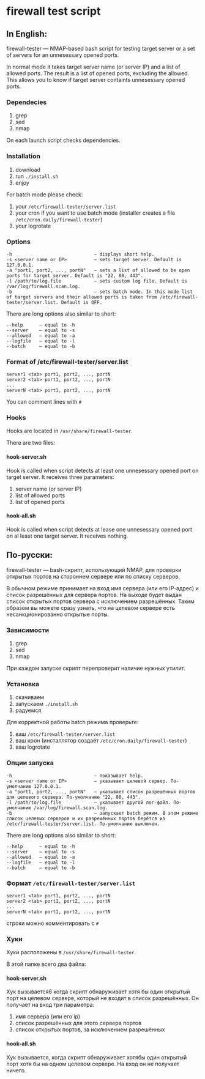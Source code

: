 # firewall test script
## In English:
firewall-tester — NMAP-based bash script for testing target server or a set of servers for an unnesessary opened ports.

In normal mode it takes target server name (or server IP) and a list of allowed ports. The result is a list of opened ports, excluding the allowed. This allows you to know if target server containts unnesessary opened ports. 

### Dependecies
1. grep
2. sed
3. nmap

On each launch script checks dependencies.

### Installation
1. download
2. run `./install.sh`
3. enjoy

For batch mode please check:
1. your `/etc/firewall-tester/server.list`
2. your cron if you want to use batch mode (installer creates a file `/etc/cron.daily/firewall-tester`)
3. your logrotate

### Options
```
-h                              — displays short help.
-s <server name or IP>          — sets target server. Default is 127.0.0.1.
-a "port1, port2, ..., portN"   — sets a list of allowed to be open ports for target server. Default is "22, 80, 443".
-l /path/to/log.file            — sets custom log file. Default is /var/log/firewall.scan.log.
-b                              — sets batch mode. In this mode list of target servers and their allowed ports is taken from /etc/firewall-tester/server.list. Default is OFF.
```
There are long options also similar to short:
```
--help      — equal to -h
--server    — equal to -s
--allowed   — equal to -a
--logfile   — equal to -l
--batch     — equal to -b
```

### Format of /etc/firewall-tester/server.list
```
server1 <tab> port1, port2, ..., portN
server2 <tab> port1, port2, ..., portN
...
serverN <tab> port1, port2, ..., portN
```
You can comment lines with `#`

### Hooks
Hooks are located in `/usr/share/firewall-tester`.

There are two files:

#### hook-server.sh
Hook is called when script detects at least one unnesessary opened port on target server. It receives three parameters:
1. server name (or server IP)
2. list of allowed ports
3. list of opened ports

#### hook-all.sh
Hook is called when script detects at lease one unnesessary opened port on al least one target server. It receives nothing.

## По-русски:
firewall-tester — bash-скрипт, использующий NMAP, для проверки открытых портов на стороннем сервере или по списку серверов.

В обычном режиме принимает на вход имя сервера (или его IP-адрес) и список разрешённых для сервера портов. На выходе будет выдан список открытых портов сервера с исключением разрешённых. Таким образом вы можете сразу узнать, что на целевом сервере есть несанкционированно открытые порты.

### Зависимости
1. grep
2. sed
3. nmap

При каждом запуске скрипт перепроверит наличие нужных утилит.

### Установка
1. скачиваем
2. запускаем `./install.sh`
3. радуемся

Для корректной работы batch режима проверьте:
1. ваш `/etc/firewall-tester/server.list`
2. ваш крон (инсталлятор создаёт `/etc/cron.daily/firewall-tester`)
3. ваш logrotate

### Опции запуска
```
-h                              — показывает help.
-s <server name or IP>          — указывает целевой сервер. По-умолчанию 127.0.0.1.
-a "port1, port2, ..., portN"   — указывает список разрешённых портов для целевого сервера. По-умолчанию "22, 80, 443".
-l /path/to/log.file            — указывает другой лог-файл. По-умолчанию /var/log/firewall.scan.log.
-b                              — запускает batch режим. В этом режиме список целевых серверов и их разрешённых портов берётся из /etc/firewall-tester/server.list. По-умолчанию выключен.
```
There are long options also similar to short:
```
--help      — equal to -h
--server    — equal to -s
--allowed   — equal to -a
--logfile   — equal to -l
--batch     — equal to -b
```

### Формат `/etc/firewall-tester/server.list`
```
server1 <tab> port1, port2, ..., portN
server2 <tab> port1, port2, ..., portN
...
serverN <tab> port1, port2, ..., portN
```
строки можно комментировать с `#`

### Хуки
Хуки расположены в `/usr/share/firewall-tester`.

В этой папке всего два файла:

#### hook-server.sh
Хук вызывается6 когда скрипт обнаруживает хотя бы один открытый порт на целевом сервере, который не входит в список разрешённых. Он получает на вход три параметра: 
1. имя сервера (или его ip)
2. список разрешённых для этого сервера портов
3. список открытых портов, за исключением разрешённых

#### hook-all.sh
Хук вызывается, когда скрипт обнаруживает хотябы один открытый порт хотя бы на одном целевом сервере. На вход он не получает ничего.
